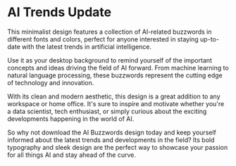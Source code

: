 <!--font:Poppins-->

# AI Trends Update

This minimalist design features a collection of AI-related buzzwords in different fonts and colors, perfect for anyone interested in staying up-to-date with the latest trends in artificial intelligence.

Use it as your desktop background to remind yourself of the important concepts and ideas driving the field of AI forward. From machine learning to natural language processing, these buzzwords represent the cutting edge of technology and innovation.

With its clean and modern aesthetic, this design is a great addition to any workspace or home office. It's sure to inspire and motivate whether you're a data scientist, tech enthusiast, or simply curious about the exciting developments happening in the world of AI.

So why not download the AI Buzzwords design today and keep yourself informed about the latest trends and developments in the field? Its bold typography and sleek design are the perfect way to showcase your passion for all things AI and stay ahead of the curve.

<!--

Write me markdown content of website with wallpaper:

"A minimalist design featuring AI-related buzzwords in different fonts and colors"

The header of the page should not be copy of the text but rather a real content of the website which is using this wallpaper.


---


# AI Buzzwords Wallpaper

This minimalist wallpaper features a collection of AI-related buzzwords in different fonts and colors. Whether you're a tech enthusiast, a data scientist, or simply interested in the latest trends in artificial intelligence, this wallpaper is sure to inspire and motivate.

Use it as your desktop background to remind yourself of the exciting developments happening in the world of AI, or as a decorative element in your office or home. With its clean design and bold typography, this wallpaper is a stylish way to showcase your passion for all things AI.

So why wait? Download the AI Buzzwords Wallpaper today and start enjoying its sleek and modern design. Whether you're a seasoned pro or just starting out, this wallpaper is the perfect way to stay inspired and up-to-date with the latest trends in artificial intelligence.


---


Heading should not include word "wallpaper". The website should not be about the wallpaper itself, wallpaper is just a related background, rewrite whole content.


---


# AI Buzzwords: Stay Up-to-Date with the Latest Trends

This minimalist design features a collection of AI-related buzzwords in different fonts and colors. It's the perfect background for anyone interested in staying up-to-date with the latest trends in artificial intelligence.

Whether you're a data scientist, a tech enthusiast, or simply curious about the exciting developments happening in the world of AI, this design is sure to inspire and motivate. Its clean and modern aesthetic makes it a great addition to any workspace or home office.

By using this design as your desktop background, you'll be reminded daily of the important concepts and ideas driving the field of AI forward. From machine learning to natural language processing, these buzzwords represent the cutting edge of technology and innovation.

So why not download the AI Buzzwords design today and start immersing yourself in the world of artificial intelligence? With its bold typography and sleek design, it's the perfect way to showcase your passion for all things AI and stay ahead of the curve.


---


Heading is too long, rewrite whole content.


---


# Stay Ahead of the Curve with AI Buzzwords

This minimalist design features a collection of AI-related buzzwords in different fonts and colors, making it the perfect background for anyone interested in staying up-to-date with the latest trends in artificial intelligence.

Whether you're a data scientist, tech enthusiast, or simply curious about the exciting developments happening in the world of AI, this design is sure to inspire and motivate. Its clean and modern aesthetic makes it a great addition to any workspace or home office.

By using this design as your desktop background, you'll be reminded daily of the important concepts and ideas driving the field of AI forward. From machine learning to natural language processing, these buzzwords represent the cutting edge of technology and innovation.

So why not download the AI Buzzwords design today and stay ahead of the curve? With its bold typography and sleek design, it's the perfect way to showcase your passion for all things AI and keep yourself informed about the latest trends and developments in the field.


---


Heading is too long, rewrite whole content.


---


# AI Buzzwords: Stay Up-to-Date with the Latest Trends

This minimalist design features a collection of AI-related buzzwords in different fonts and colors, perfect for anyone interested in staying up-to-date with the latest trends in artificial intelligence.

Use it as your desktop background to remind yourself of the important concepts and ideas driving the field of AI forward. From machine learning to natural language processing, these buzzwords represent the cutting edge of technology and innovation.

With its clean and modern aesthetic, this design is a great addition to any workspace or home office. It's sure to inspire and motivate whether you're a data scientist, tech enthusiast, or simply curious about the exciting developments happening in the world of AI.

So why not download the AI Buzzwords design today and keep yourself informed about the latest trends and developments in the field? Its bold typography and sleek design are the perfect way to showcase your passion for all things AI and stay ahead of the curve.


---


Write me a Google font which is best fitting for the website.

Pick from the list:
- Roboto
- Orbitron
- Great Vibes
- Montserrat
- IBM Plex Sans
- Lobster
- Alegreya
- Poppins
- Open Sans
- Playfair Display
- Exo 2
- Raleway
- Futura
- Barlow Condensed
- Lato
- Dancing Script
- Inter


Write just the font name nothing else.


---


Poppins

-->
